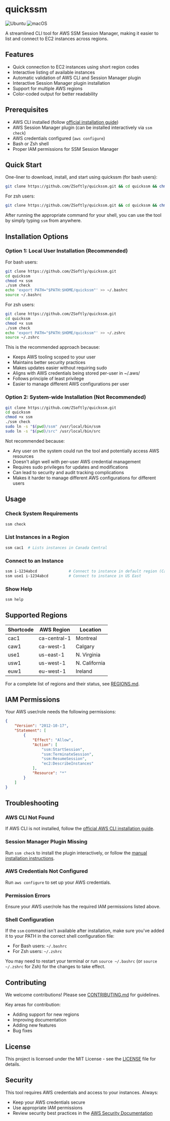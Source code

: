 # quickssm

![Ubuntu](https://github.com/your-username/quickssm/actions/workflows/test.yml/badge.svg?branch=main&event=push&matrix=os=ubuntu-latest)
![macOS](https://github.com/your-username/quickssm/actions/workflows/test.yml/badge.svg?branch=main&event=push&matrix=os=macos-latest)

A streamlined CLI tool for AWS SSM Session Manager, making it easier to list and connect to EC2 instances across regions.

## Features

- Quick connection to EC2 instances using short region codes
- Interactive listing of available instances
- Automatic validation of AWS CLI and Session Manager plugin
- Interactive Session Manager plugin installation
- Support for multiple AWS regions
- Color-coded output for better readability

## Prerequisites

- AWS CLI installed (follow [official installation guide](https://docs.aws.amazon.com/cli/latest/userguide/getting-started-install.html))
- AWS Session Manager plugin (can be installed interactively via `ssm check`)
- AWS credentials configured (`aws configure`)
- Bash or Zsh shell
- Proper IAM permissions for SSM Session Manager

## Quick Start

One-liner to download, install, and start using quickssm (for bash users):
```bash
git clone https://github.com/ZSoftly/quickssm.git && cd quickssm && chmod +x ssm && ./ssm check && echo 'export PATH="$PATH:$HOME/quickssm"' >> ~/.bashrc && source ~/.bashrc
```

For zsh users:
```bash
git clone https://github.com/ZSoftly/quickssm.git && cd quickssm && chmod +x ssm && ./ssm check && echo 'export PATH="$PATH:$HOME/quickssm"' >> ~/.zshrc && source ~/.zshrc
```

After running the appropriate command for your shell, you can use the tool by simply typing `ssm` from anywhere.

## Installation Options

### Option 1: Local User Installation (Recommended)

For bash users:
```bash
git clone https://github.com/ZSoftly/quickssm.git
cd quickssm
chmod +x ssm
./ssm check
echo 'export PATH="$PATH:$HOME/quickssm"' >> ~/.bashrc
source ~/.bashrc
```

For zsh users:
```bash
git clone https://github.com/ZSoftly/quickssm.git
cd quickssm
chmod +x ssm
./ssm check
echo 'export PATH="$PATH:$HOME/quickssm"' >> ~/.zshrc
source ~/.zshrc
```

This is the recommended approach because:
- Keeps AWS tooling scoped to your user
- Maintains better security practices
- Makes updates easier without requiring sudo
- Aligns with AWS credentials being stored per-user in ~/.aws/
- Follows principle of least privilege
- Easier to manage different AWS configurations per user

### Option 2: System-wide Installation (Not Recommended)
```bash
git clone https://github.com/ZSoftly/quickssm.git
cd quickssm
chmod +x ssm
./ssm check
sudo ln -s "$(pwd)/ssm" /usr/local/bin/ssm
sudo ln -s "$(pwd)/src" /usr/local/bin/src
```

Not recommended because:
- Any user on the system could run the tool and potentially access AWS resources
- Doesn't align well with per-user AWS credential management
- Requires sudo privileges for updates and modifications
- Can lead to security and audit tracking complications
- Makes it harder to manage different AWS configurations for different users

## Usage

### Check System Requirements
```bash
ssm check
```

### List Instances in a Region
```bash
ssm cac1  # Lists instances in Canada Central
```

### Connect to an Instance
```bash
ssm i-1234abcd              # Connect to instance in default region (Canada Central)
ssm use1 i-1234abcd         # Connect to instance in US East
```

### Show Help
```bash
ssm help
```

## Supported Regions

| Shortcode | AWS Region    | Location     |
|-----------|---------------|--------------|
| cac1      | ca-central-1  | Montreal     |
| caw1      | ca-west-1     | Calgary      |
| use1      | us-east-1     | N. Virginia  |
| usw1      | us-west-1     | N. California|
| euw1      | eu-west-1     | Ireland      |

For a complete list of regions and their status, see [REGIONS.md](docs/REGIONS.md).

## IAM Permissions

Your AWS user/role needs the following permissions:
```json
{
    "Version": "2012-10-17",
    "Statement": [
        {
            "Effect": "Allow",
            "Action": [
                "ssm:StartSession",
                "ssm:TerminateSession",
                "ssm:ResumeSession",
                "ec2:DescribeInstances"
            ],
            "Resource": "*"
        }
    ]
}
```

## Troubleshooting

### AWS CLI Not Found
If AWS CLI is not installed, follow the [official AWS CLI installation guide](https://docs.aws.amazon.com/cli/latest/userguide/getting-started-install.html).

### Session Manager Plugin Missing
Run `ssm check` to install the plugin interactively, or follow the [manual installation instructions](https://docs.aws.amazon.com/systems-manager/latest/userguide/session-manager-working-with-install-plugin.html).

### AWS Credentials Not Configured
Run `aws configure` to set up your AWS credentials.

### Permission Errors
Ensure your AWS user/role has the required IAM permissions listed above.

### Shell Configuration
If the `ssm` command isn't available after installation, make sure you've added it to your PATH in the correct shell configuration file:
- For Bash users: `~/.bashrc`
- For Zsh users: `~/.zshrc`

You may need to restart your terminal or run `source ~/.bashrc` (or `source ~/.zshrc` for Zsh) for the changes to take effect.

## Contributing

We welcome contributions! Please see [CONTRIBUTING.md](CONTRIBUTING.md) for guidelines.

Key areas for contribution:
- Adding support for new regions
- Improving documentation
- Adding new features
- Bug fixes

## License

This project is licensed under the MIT License - see the [LICENSE](LICENSE) file for details.

## Security

This tool requires AWS credentials and access to your instances. Always:
- Keep your AWS credentials secure
- Use appropriate IAM permissions
- Review security best practices in the [AWS Security Documentation](https://docs.aws.amazon.com/security/)